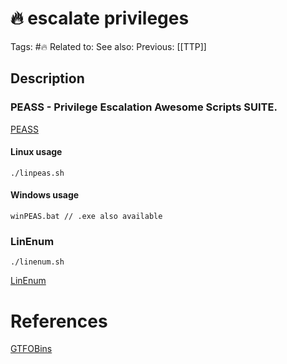 # 🔥 escalate privileges

Tags: #🔥 
Related to: 
See also: 
Previous: [[TTP]]


## Description

### PEASS - Privilege Escalation Awesome Scripts SUITE.

[PEASS](https://github.com/carlospolop/PEASS-ng.git)

#### Linux usage

	./linpeas.sh

#### Windows usage

	winPEAS.bat	// .exe also available

### LinEnum

	./linenum.sh

[LinEnum](https://github.com/rebootuser/LinEnum)

# References

[GTFOBins](https://gtfobins.github.io/)